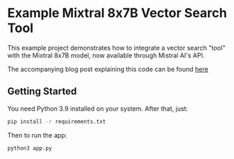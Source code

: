 # Example Mixtral 8x7B Vector Search Tool

This example project demonstrates how to integrate a vector search "tool" with the Mixtral 8x7B model, now available through Mistral AI's API.

The accompanying blog post explaining this code can be found [here](https://stephencollins.tech/posts/how-to-supercharge-chatbots-with-mixtral-8x7B-and-vector-search)

## Getting Started

You need Python 3.9 installed on your system. After that, just:

```bash
pip install -r requirements.txt
```

Then to run the app:

```python
python3 app.py
```
